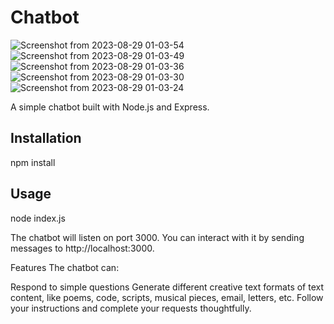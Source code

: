 # Chatbot
![Screenshot from 2023-08-29 01-03-54](https://github.com/Ayuhoney/Chat-Bot/assets/99753206/54e30a56-dff8-4eda-bc5d-15db533726f1)
![Screenshot from 2023-08-29 01-03-49](https://github.com/Ayuhoney/Chat-Bot/assets/99753206/279f6af2-efc7-45f7-bd84-87792c321688)
![Screenshot from 2023-08-29 01-03-36](https://github.com/Ayuhoney/Chat-Bot/assets/99753206/7d01362c-01b8-4d44-be96-198d9078be6c)
![Screenshot from 2023-08-29 01-03-30](https://github.com/Ayuhoney/Chat-Bot/assets/99753206/6ad5c45c-2a2b-4eb1-9c6a-4029d97a7529)
![Screenshot from 2023-08-29 01-03-24](https://github.com/Ayuhoney/Chat-Bot/assets/99753206/48dfde5d-4968-4b52-bac3-cc01f3a69f31)



A simple chatbot built with Node.js and Express.

## Installation

npm install


## Usage

node index.js

The chatbot will listen on port 3000. You can interact with it by sending messages to http://localhost:3000.

Features
The chatbot can:

Respond to simple questions
Generate different creative text formats of text content, like poems, code, scripts, musical pieces, email, letters, etc.
Follow your instructions and complete your requests thoughtfully.
